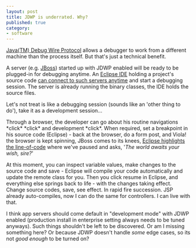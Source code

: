 ```yaml
---
layout: post
title: JDWP is underrated. Why?
published: true
category:
- software
---
```

[Java(TM) Debug Wire Protocol](http://java.sun.com/j2se/1.5.0/docs/guide/jpda/jdwp-spec.html) allows a debugger to work from a different machine than the process itself. But that's just a technical benefit.

A server (e.g. [JBoss](http://www.jboss.com/products/jbossas)) started up with JDWP enabled will be ready to be plugged-in for debugging anytime. An [Eclipse IDE](http://www.eclipse.org/) holding a project's source code [can connect to such servers anytime](http://www.eclipse.org/eclipse/faq/eclipse-faq.html#users_18) and start a debugging session. The server is already running the binary classes, the IDE holds the source files.

Let's not treat is like a debugging session (sounds like an 'other thing to do'), take it as a development session...

Through a browser, the developer can go about his routine navigations \*click\* \*click\* and development \*click\*. When required, set a breakpoint in his source code (Eclipse) - back at the browser, do a form post, and Viola! the browser is kept spinning, JBoss comes to its knees, [Eclipse highlights the line-of-code](http://www-128.ibm.com/developerworks/java/library/os-ecbug/) where we've paused and asks, '_The world awaits your wish, sire?_'

At this moment, you can inspect variable values, make changes to the source code and save - Eclipse will compile your code automatically and update the remote class for you. Then you click resume in Eclipse, and everything else springs back to life - with the changes taking effect. Change source codes, save, see effect. In rapid fire succession. JSP already auto-compiles, now I can do the same for controllers. I can live with that.

I think app servers should come default in "development mode" with JDWP enabled (production install in enterprise setting always needs to be tuned anyways). Such things shouldn't be left to be discovered. Or am I missing something here? Or because JDWP doesn't handle _some_ edge cases, so its not _good enough_ to be turned on?

